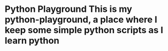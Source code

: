 # Python Playground This is my python-playground, a place where I keep some simple python scripts as I learn python
